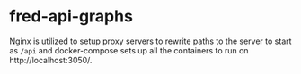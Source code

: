 # fred-api-graphs

Nginx is utilized to setup proxy servers to rewrite paths to the server to start as `/api` and docker-compose sets up
all the containers to run on http://localhost:3050/. 
